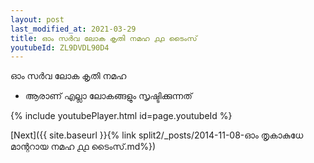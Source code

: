 ```yaml
---
layout: post
last_modified_at: 2021-03-29
title: ഓം സർവ ലോക കൃതി നമഹ ൧൧ ടൈംസ്
youtubeId: ZL9DVDL90D4
---
```

 
 
 ഓം സർവ ലോക കൃതി നമഹ 
 
 -  ആരാണ് എല്ലാ ലോകങ്ങളും സൃഷ്ടിക്കുന്നത് 
 
  
 
  
 
 
 
 
 
 


{% include youtubePlayer.html id=page.youtubeId %}
 
[Next]({{ site.baseurl }}{% link  split2/_posts/2014-11-08-ഓം തൃകാകുധേ മാന്ററായ നമഹ ൧൧ ടൈംസ്.md%})
 
